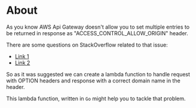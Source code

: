 # About 
As you know AWS Api Gateway doesn't allow you to set multiple entries to be returned in response as 
"ACCESS_CONTROL_ALLOW_ORIGIN" header. 

There are some questions on StackOverflow related to that issue:
- [Link 1](https://stackoverflow.com/questions/39628640/aws-api-gateway-cors-access-control-allow-origin-multiple-entries)
- [Link 2](https://stackoverflow.com/questions/40230648/aws-api-gateway-cors-access-control-allow-origin-regex-with-cloudformation)

So as it was suggested we can create a lambda function to handle request with OPTION headers and response 
with a correct domain name in the header.

This lambda function, written in `Go` might help you to tackle that problem.
